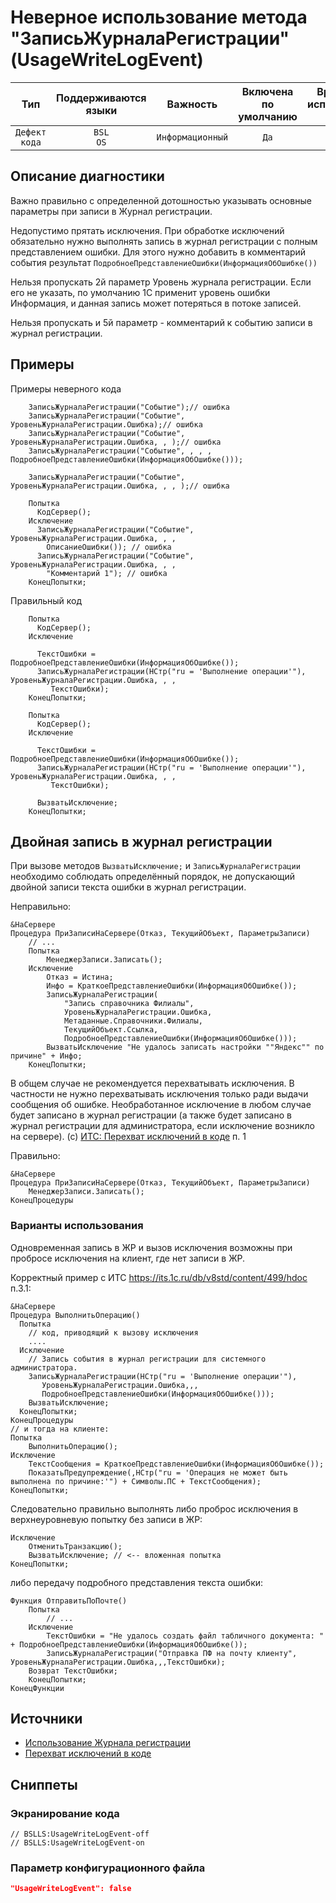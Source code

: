 # Неверное использование метода "ЗаписьЖурналаРегистрации" (UsageWriteLogEvent)

|      Тип      |    Поддерживаются<br>языки    |     Важность     |    Включена<br>по умолчанию    |    Время на<br>исправление (мин)    |               Теги                |
|:-------------:|:-----------------------------:|:----------------:|:------------------------------:|:-----------------------------------:|:---------------------------------:|
| `Дефект кода` |         `BSL`<br>`OS`         | `Информационный` |              `Да`              |                 `1`                 |    `standard`<br>`badpractice`    |

<!-- Блоки выше заполняются автоматически, не трогать -->
## Описание диагностики
<!-- Описание диагностики заполняется вручную. Необходимо понятным языком описать смысл и схему работу -->
Важно правильно с определенной дотошностью указывать основные параметры при записи в Журнал регистрации.

Недопустимо прятать исключения.
При обработке исключений обязательно нужно выполнять запись в журнал регистрации с полным представлением ошибки.
Для этого нужно добавить в комментарий события результат `ПодробноеПредставлениеОшибки(ИнформацияОбОшибке())`

Нельзя пропускать 2й параметр Уровень журнала регистрации. Если его не указать, по умолчанию 1С применит уровень ошибки Информация, и данная запись может потеряться в потоке записей.

Нельзя пропускать и 5й параметр - комментарий к событию записи в журнал регистрации.

## Примеры
<!-- В данном разделе приводятся примеры, на которые диагностика срабатывает, а также можно привести пример, как можно исправить ситуацию -->

Примеры неверного кода
```bsl
    ЗаписьЖурналаРегистрации("Событие");// ошибка
    ЗаписьЖурналаРегистрации("Событие", УровеньЖурналаРегистрации.Ошибка);// ошибка
    ЗаписьЖурналаРегистрации("Событие", УровеньЖурналаРегистрации.Ошибка, , );// ошибка
    ЗаписьЖурналаРегистрации("Событие", , , , ПодробноеПредставлениеОшибки(ИнформацияОбОшибке()));

    ЗаписьЖурналаРегистрации("Событие", УровеньЖурналаРегистрации.Ошибка, , , );// ошибка

    Попытка
      КодСервер();
    Исключение
      ЗаписьЖурналаРегистрации("Событие", УровеньЖурналаРегистрации.Ошибка, , ,
        ОписаниеОшибки()); // ошибка
      ЗаписьЖурналаРегистрации("Событие", УровеньЖурналаРегистрации.Ошибка, , ,
        "Комментарий 1"); // ошибка
    КонецПопытки;
```

Правильный код
```bsl
    Попытка
      КодСервер();
    Исключение

      ТекстОшибки = ПодробноеПредставлениеОшибки(ИнформацияОбОшибке());
      ЗаписьЖурналаРегистрации(НСтр("ru = 'Выполнение операции'"), УровеньЖурналаРегистрации.Ошибка, , ,
         ТекстОшибки);
    КонецПопытки;

    Попытка
      КодСервер();
    Исключение

      ТекстОшибки = ПодробноеПредставлениеОшибки(ИнформацияОбОшибке());
      ЗаписьЖурналаРегистрации(НСтр("ru = 'Выполнение операции'"), УровеньЖурналаРегистрации.Ошибка, , ,
         ТекстОшибки);

      ВызватьИсключение;
    КонецПопытки;
```

## Двойная запись в журнал регистрации

При вызове методов `ВызватьИсключение;` и `ЗаписьЖурналаРегистрации` необходимо соблюдать определённый порядок, не допускающий двойной записи текста ошибки в журнал регистрации.

Неправильно:
```
&НаСервере
Процедура ПриЗаписиНаСервере(Отказ, ТекущийОбъект, ПараметрыЗаписи)
	// ...
	Попытка 
		МенеджерЗаписи.Записать();
	Исключение
		Отказ = Истина;
		Инфо = КраткоеПредставлениеОшибки(ИнформацияОбОшибке());
		ЗаписьЖурналаРегистрации(
			"Запись справочника Филиалы",
			УровеньЖурналаРегистрации.Ошибка,
			Метаданные.Справочники.Филиалы,
			ТекущийОбъект.Ссылка,
			ПодробноеПредставлениеОшибки(ИнформацияОбОшибке()));
		ВызватьИсключение "Не удалось записать настройки ""Яндекс"" по причине" + Инфо;
	КонецПопытки;
```
В общем случае не рекомендуется перехватывать исключения. В частности не нужно перехватывать исключения только ради выдачи сообщения об ошибке. Необработанное исключение в любом случае будет записано в журнал регистрации (а также будет записано в журнал регистрации для администратора, если исключение возникло на сервере). (с) [ИТС: Перехват исключений в коде](https://its.1c.ru/db/v8std/content/499/hdoc) п. 1 

Правильно:
```
&НаСервере
Процедура ПриЗаписиНаСервере(Отказ, ТекущийОбъект, ПараметрыЗаписи)
    МенеджерЗаписи.Записать();
КонецПроцедуры
```

### Варианты использования

Одновременная запись в ЖР и вызов исключения возможны при пробросе исключения на клиент, где нет записи в ЖР.

Корректный пример с ИТС https://its.1c.ru/db/v8std/content/499/hdoc п.3.1:
```
&НаСервере
Процедура ВыполнитьОперацию()
  Попытка
    // код, приводящий к вызову исключения
    ....
  Исключение
    // Запись события в журнал регистрации для системного администратора.
    ЗаписьЖурналаРегистрации(НСтр("ru = 'Выполнение операции'"),
       УровеньЖурналаРегистрации.Ошибка,,,
       ПодробноеПредставлениеОшибки(ИнформацияОбОшибке()));
    ВызватьИсключение;
  КонецПопытки;
КонецПроцедуры
// и тогда на клиенте:
Попытка
    ВыполнитьОперацию();
Исключение
    ТекстСообщения = КраткоеПредставлениеОшибки(ИнформацияОбОшибке());
    ПоказатьПредупреждение(,НСтр("ru = 'Операция не может быть выполнена по причине:'") + Символы.ПС + ТекстСообщения);
КонецПопытки;
```

Следовательно правильно выполнять либо проброс исключения в верхнеуровневую попытку без записи в ЖР:
```
Исключение
    ОтменитьТранзакцию();
    ВызватьИсключение; // <-- вложенная попытка
КонецПопытки;
```
либо передачу подробного представления текста ошибки:
```
Функция ОтправитьПоПочте()
    Попытка
        // ...
    Исключение
        ТекстОшибки = "Не удалось создать файл табличного документа: " + ПодробноеПредставлениеОшибки(ИнформацияОбОшибке());
        ЗаписьЖурналаРегистрации("Отправка ПФ на почту клиенту", УровеньЖурналаРегистрации.Ошибка,,,ТекстОшибки);
	Возврат ТекстОшибки;        
    КонецПопытки;
КонецФункции
```

## Источники
<!-- Необходимо указывать ссылки на все источники, из которых почерпнута информация для создания диагностики -->
<!-- Примеры источников

* Источник: [Стандарт: Тексты модулей](https://its.1c.ru/db/v8std#content:456:hdoc)
* Полезная информация: [Отказ от использования модальных окон](https://its.1c.ru/db/metod8dev#content:5272:hdoc)
* Источник: [Cognitive complexity, ver. 1.4](https://www.sonarsource.com/docs/CognitiveComplexity.pdf) -->

* [Использование Журнала регистрации](https://its.1c.ru/db/v8std#content:498:hdoc)
* [Перехват исключений в коде](https://its.1c.ru/db/v8std#content:499:hdoc)

## Сниппеты

<!-- Блоки ниже заполняются автоматически, не трогать -->
### Экранирование кода

```bsl
// BSLLS:UsageWriteLogEvent-off
// BSLLS:UsageWriteLogEvent-on
```

### Параметр конфигурационного файла

```json
"UsageWriteLogEvent": false
```
